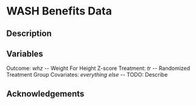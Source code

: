 # WASH Benefits Data

## Description

## Variables

Outcome: *whz* -- Weight For Height Z-score
Treatment: *tr* -- Randomized Treatment Group
Covariates: *everything else* -- TODO: Describe

## Acknowledgements

